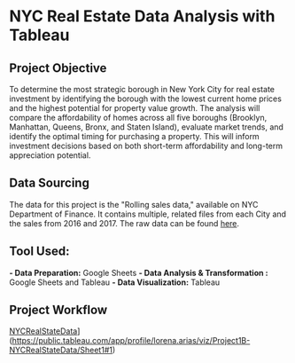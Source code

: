 # NYC Real Estate Data Analysis with Tableau 

## Project Objective 
To determine the most strategic borough in New York City for real estate investment by identifying the borough with the lowest current home prices and the highest potential for property value growth. The analysis will compare the affordability of homes across all five boroughs (Brooklyn, Manhattan, Queens, Bronx, and Staten Island), evaluate market trends, and identify the optimal timing for purchasing a property. This will inform investment decisions based on both short-term affordability and long-term appreciation potential.

## Data Sourcing 

The data for this project is the "Rolling sales data," available on NYC Department of Finance. It contains multiple, related files from each City and the sales from 2016 and 2017. The raw data can be found [here](https://www.nyc.gov/site/finance/property/property-rolling-sales-data.page).


## Tool Used: 
**- Data Preparation:** Google Sheets 
**- Data Analysis & Transformation :**   Google Sheets and Tableau 
**- Data Visualization:** Tableau 
 
## Project Workflow 

[NYCRealStateData](https://public.tableau.com/app/profile/lorena.arias/viz/Project1B-NYCRealStateData/Sheet1#1)](https://public.tableau.com/app/profile/lorena.arias/viz/Project1B-NYCRealStateData/Sheet1#1)

